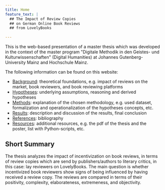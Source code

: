 ```yaml
---
title: Home
feature_text: |
  ## The Impact of Review Copies 
  ## on German Online Book Reviews
  ## from LovelyBooks
  
---
```


This is the web-based presentation of a master thesis which was developed in the context of the master program "Digitale Methodik in den Geistes- und Kulturwissenschaften" (Digital Humanities) at Johannes Gutenberg-University Mainz and Hochschule Mainz. 

The following information can be found on this website:
- [Background]("https://aheuma.github.io/IncentivizedBookReviews/background/"): theoretical foundations, e.g. impact of reviews on the market, book reviewers, and book reviewing platforms
- [Hypotheses]("https://aheuma.github.io/IncentivizedBookReviews/hypotheses/"): underlying assumptions, reasoning and derived hypotheses
- [Methods]("https://aheuma.github.io/IncentivizedBookReviews/methods/"): explanation of the chosen methodology, e.g. used dataset, formalization and operationalization of the hypotheses concepts, etc.
- [Results]("https://aheuma.github.io/IncentivizedBookReviews/results/"): description and discussion of the results, final conclusion
- [References]("https://aheuma.github.io/IncentivizedBookReviews/references/"): bibliography
- [Resources]("https://aheuma.github.io/IncentivizedBookReviews/resources/"): additional resources, e.g. the pdf of the thesis and the poster, list with Python-scripts, etc.

## Short Summary
The thesis analyzes the impact of incentivization on book reviews, in terms of review copies which are send by publishers/authors to literary critics, in this case: lay reviewers on LovelyBooks. The main question is whether incentivized book reviewers show signs of being influenced by having received a review copy. The reviews are compared in terms of their positivity, complexity, elaborateness, extremeness, and objectivity.



